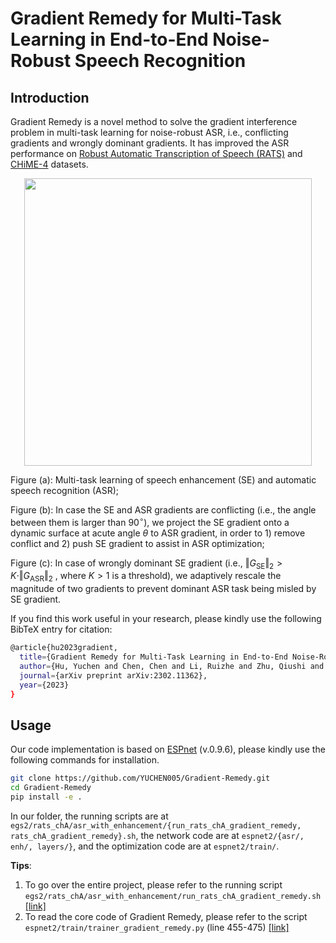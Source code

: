 # Gradient Remedy for Multi-Task Learning in End-to-End Noise-Robust Speech Recognition

## Introduction

Gradient Remedy is a novel method to solve the gradient interference problem in multi-task learning for noise-robust ASR, i.e., conflicting gradients and wrongly dominant gradients.
It has improved the ASR performance on [Robust Automatic Transcription of Speech (RATS)](https://github.com/YUCHEN005/RATS-Channel-A-Speech-Data) and [CHiME-4](https://spandh.dcs.shef.ac.uk/chime_challenge/CHiME4/data.html) datasets.

<div align=center>
<img width=460 src="https://user-images.githubusercontent.com/90536618/196681399-f093065a-3451-4d9d-b950-394c96625f20.png">
</div>

Figure (a): Multi-task learning of speech enhancement (SE) and automatic speech recognition (ASR);

Figure (b): In case the SE and ASR gradients are conflicting (i.e., the angle between them is larger than $90^\circ$), we project the SE gradient onto a dynamic surface at acute angle $\theta$ to ASR gradient, in order to 1) remove conflict and 2) push SE gradient to assist in ASR optimization;

Figure (c): In case of wrongly dominant SE gradient (i.e., $\Vert G_\text{SE} \Vert_2 > K \cdot \Vert G_\text{ASR} \Vert_2$ , where $K>1$ is a threshold), we adaptively rescale the magnitude of two gradients to prevent dominant ASR task being misled by SE gradient.

If you find this work useful in your research, please kindly use the following BibTeX entry for citation:

```bash
@article{hu2023gradient,
  title={Gradient Remedy for Multi-Task Learning in End-to-End Noise-Robust Speech Recognition},
  author={Hu, Yuchen and Chen, Chen and Li, Ruizhe and Zhu, Qiushi and Chng, Eng Siong},
  journal={arXiv preprint arXiv:2302.11362},
  year={2023}
}
```

## Usage

Our code implementation is based on [ESPnet](https://github.com/espnet/espnet) (v.0.9.6), please kindly use the following commands for installation.

```bash
git clone https://github.com/YUCHEN005/Gradient-Remedy.git
cd Gradient-Remedy
pip install -e .
```

In our folder, the running scripts are at `egs2/rats_chA/asr_with_enhancement/{run_rats_chA_gradient_remedy, rats_chA_gradient_remedy}.sh`, the network code are at `espnet2/{asr/, enh/, layers/}`, and the optimization code are at `espnet2/train/`.

**Tips**: 

1. To go over the entire project, please refer to the running script `egs2/rats_chA/asr_with_enhancement/run_rats_chA_gradient_remedy.sh` [[link]](https://github.com/YUCHEN005/Gradient-Remedy/blob/master/egs2/rats_chA/asr_with_enhancement/run_rats_chA_gradient_remedy.sh)
2. To read the core code of Gradient Remedy, please refer to the script `espnet2/train/trainer_gradient_remedy.py` (line 455-475) [[link]](https://github.com/YUCHEN005/Gradient-Remedy/blob/master/espnet2/train/trainer_gradient_remedy.py#L455)


